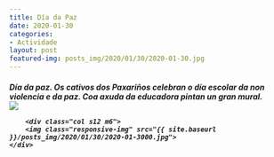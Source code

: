 ```yaml
---
title: Día da Paz
date: 2020-01-30
categories:
- Actividade
layout: post
featured-img: posts_img/2020/01/30/2020-01-30.jpg
---
```

 <h5 class="center header text_h2">
Día da paz.
 <!--more-->
Os cativos dos Paxariños celebran o día escolar da non violencia e da paz. Coa axuda da educadora pintan un gran mural.
<div class="row">
    <div class="col s12 m6">
		<img class="responsive-img" src="{{ site.baseurl }}/posts_img/2020/01/30/2020-01-300.jpg">
	</div>
	
	    <div class="col s12 m6">
		<img class="responsive-img" src="{{ site.baseurl }}/posts_img/2020/01/30/2020-01-3000.jpg">
	</div>
	
	
	
 
 

